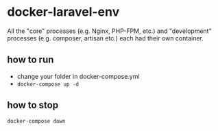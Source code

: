 # docker-laravel-env
All the "core" processes (e.g. Nginx, PHP-FPM, etc.) and "development" processes (e.g. composer, artisan etc.) each had their own container. 

## how to run
 * change your folder in docker-compose.yml
 * `docker-compose up -d`

## how to stop
`docker-compose down`
